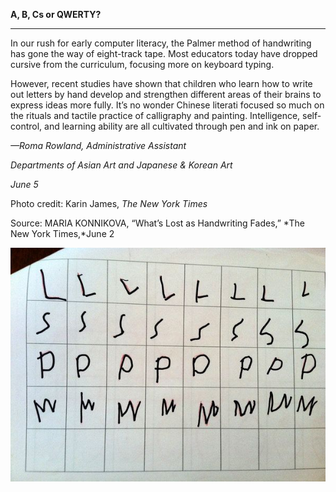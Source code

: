 **A, B, Cs or QWERTY?**

****

In our rush for early computer literacy, the Palmer method of handwriting has gone the way of eight-track tape. Most educators today have dropped cursive from the curriculum, focusing more on keyboard typing. 

However, recent studies have shown that children who learn how to write out letters by hand develop and strengthen different areas of their brains to express ideas more fully. It’s no wonder Chinese literati focused so much on the rituals and tactile practice of calligraphy and painting. Intelligence, self-control, and learning ability are all cultivated through pen and ink on paper. 

*—Roma Rowland, Administrative Assistant*

*Departments of Asian Art and Japanese & Korean Art*

*June 5*

Photo credit: Karin James, *The New York Times*

Source: MARIA KONNIKOVA, “What’s Lost as Handwriting Fades,” *The New York Times,*June 2

![](../images/14-06-5_98.169.2.3_HandwrtgEDIT-1.jpeg)
